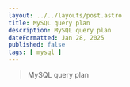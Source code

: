 ```yaml
---
layout: ../../layouts/post.astro
title: MySQL query plan
description: MySQL query plan
dateFormatted: Jan 28, 2025
published: false
tags: [ mysql ]
---
```


> MySQL query plan
